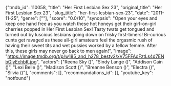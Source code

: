 {"tmdb_id": 110058, "title": "Her First Lesbian Sex 23", "original_title": "Her First Lesbian Sex 23", "slug_title": "her-first-lesbian-sex-23", "date": "2011-11-25", "genre": [""], "score": "0.0/10", "synopsis": "Open your eyes and keep one hand free as you watch these hot honeys get their girl-on-girl cherries popped in Her First Lesbian Sex! Tasty twats get tongued and turned out by luscious lesbians going down on frisky first-timers! Bi-curious cunts get ravaged as these all-girl amateurs feel the orgasmic rush of having their sweet tits and wet pussies worked by a fellow femme. After this, these girls may never go back to men again!", "image": "https://image.tmdb.org/t/p/w185_and_h278_bestv2/xV75FFAdFztLs4d7ENbGiyEchbK.jpg", "actors": ["Reena Sky ()", "Sindy Lange ()", "Addison Cain ()", "Lexi Belle ()", "Madison Scott ()", "Breanne Benson ()", "Electra ()", "Silvia ()"], "comments": [], "recommandations_id": [], "youtube_key": "notfound"}